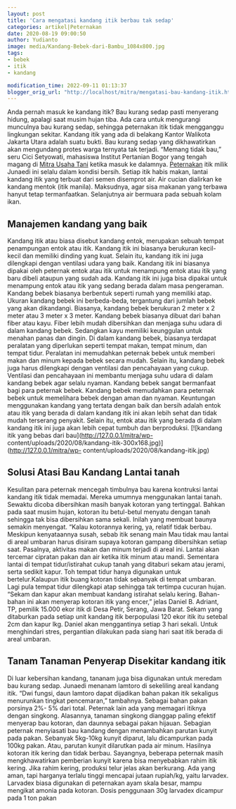 ```yaml
---
layout: post
title: 'Cara mengatasi kandang itik berbau tak sedap'
categories: artikel|Peternakan
date: 2020-08-19 09:00:50
author: Yudianto
image: media/Kandang-Bebek-dari-Bambu_1084x800.jpg
tags:
- bebek
- itik
- kandang

modification_time: 2022-09-11 01:13:37
blogger_orig_url: "http://localhost/mitra/mengatasi-bau-kandang-itik.html"
---
```


Anda pernah masuk ke kandang itik? Bau kurang sedap pasti menyerang hidung,
apalagi saat musim hujan tiba. Ada cara untuk mengurangi munculnya bau kurang
sedap, sehingga peternakan itik tidak mengganggu lingkungan sekitar. Kandang
itik yang ada di belakang Kantor Walikota Jakarta Utara adalah suatu bukti.
Bau kurang sedap yang dikhawatirkan akan mengundang protes warga ternyata tak
terjadi. “Memang tidak bau,” seru Cici Setyowati, mahasiswa Institut Pertanian
Bogor yang tengah magang di [Mitra Usaha Tani](http://127.0.0.1/mitra) ketika
masuk ke dalamnya. [Peternakan](http://127.0.0.1/mitra/peternakan
"Peternakan") itik milik Junaedi ini selalu dalam kondisi bersih. Setiap itik
habis makan, lantai kandang itik yang terbuat dari semen disemprot air. Air
cucian dialirkan ke kandang mentok (itik manila). Maksudnya, agar sisa makanan
yang terbawa hanyut tetap termanfaatkan. Selanjutnya air bermuara pada sebuah
kolam ikan.

## Manajemen kandang yang baik

Kandang itik atau biasa disebut kandang entok, merupakan sebuah tempat
penampungan entok atau itik. Kandang itik ini biasanya berukuran kecil-kecil
dan memiliki dinding yang kuat. Selain itu, kandang itik ini juga dilengkapi
dengan ventilasi udara yang baik. Kandang itik ini biasanya dipakai oleh
peternak entok atau itik untuk menampung entok atau itik yang baru dibeli
ataupun yang sudah ada. Kandang itik ini juga bisa dipakai untuk menampung
entok atau itik yang sedang berada dalam masa pengeraman. Kandang bebek
biasanya berbentuk seperti rumah yang memiliki atap. Ukuran kandang bebek ini
berbeda-beda, tergantung dari jumlah bebek yang akan dikandangi. Biasanya,
kandang bebek berukuran 2 meter x 2 meter atau 3 meter x 3 meter. Kandang
bebek biasanya dibuat dari bahan fiber atau kayu. Fiber lebih mudah
dibersihkan dan menjaga suhu udara di dalam kandang bebek. Sedangkan kayu
memiliki keunggulan untuk menahan panas dan dingin. Di dalam kandang bebek,
biasanya terdapat peralatan yang diperlukan seperti tempat makan, tempat
minum, dan tempat tidur. Peralatan ini memudahkan peternak bebek untuk memberi
makan dan minum kepada bebek secara mudah. Selain itu, kandang bebek juga
harus dilengkapi dengan ventilasi dan pencahayaan yang cukup. Ventilasi dan
pencahayaan ini membantu menjaga suhu udara di dalam kandang bebek agar selalu
nyaman. Kandang bebek sangat bermanfaat bagi para peternak bebek. Kandang
bebek memudahkan para peternak bebek untuk memelihara bebek dengan aman dan
nyaman. Keuntungan menggunakan kandang yang tertata dengan baik dan bersih
adalah entok atau itik yang berada di dalam kandang itik ini akan lebih sehat
dan tidak mudah terserang penyakit. Selain itu, entok atau itik yang berada di
dalam kandang itik ini juga akan lebih cepat tumbuh dan berproduksi.
[![kandang itik yang bebas dari bau](http://127.0.0.1/mitra/wp-
content/uploads/2020/08/kandang-itik-300x168.jpg)](http://127.0.0.1/mitra/wp-
content/uploads/2020/08/kandang-itik.jpg)

## Solusi Atasi Bau Kandang Lantai tanah

Kesulitan para peternak mencegah timbulnya bau karena kontruksi lantai kandang
itik tidak memadai. Mereka umumnya menggunakan lantai tanah. Sewaktu dicoba
dibersihkan masih banyak kotoran yang tertinggal. Bahkan pada saat musim
hujan, kotoran itu betul-betul menyatu dengan tanah sehingga tak bisa
dibersihkan sama sekali. Inilah yang membuat baunya semakin menyengat. “Kalau
kotorannya kering, ya, relatif tidak berbau. Meskipun kenyataannya susah,
sebab itik senang main Mau tidak mau lantai di areal umbaran harus disiram
supaya kotoran gampang dibersihkan setiap saat. Pasalnya, aktivitas makan dan
minum terjadi di areal ini. Lantai akan tercemar cipratan pakan dan air ketika
itik minum atau mandi. Sementara lantai di tempat tidur/istirahat cukup tanah
yang ditaburi sekam atau jerami, serta sedikit kapur. Toh tempat tidur hanya
digunakan untuk bertelur.Kalaupun itik buang kotoran tidak sebanyak di tempat
umbaran. Lagi pula tempat tidur dilengkapi atap sehingga tak tertimpa cucuran
hujan. “Sekam dan kapur akan membuat kandang istirahat selalu kering. Bahan-
bahan ini akan menyerap kotoran itik yang encer,” jelas Daniel B. Adriant, TP,
pemilik 15.000 ekor itik di Desa Petir, Serang, Jawa Barat. Sekam yang
ditaburkan pada setiap unit kandang itik berpopulasi 120 ekor itik itu setebal
2cm dan kapur lkg. Daniel akan menggantinya setiap 3 hari sekali. Untuk
menghindari stres, pergantian dilakukan pada siang hari saat itik berada di
areal umbaran.

## Tanam Tanaman Penyerap Disekitar kandang itik

Di luar kebersihan kandang, tananam juga bisa digunakan untuk meredam bau
kurang sedap. Junaedi menanam lamtoro di sekeliling areal kandang itik. “Dwi
fungsi, daun lamtoro dapat dijadikan bahan pakan itik sekaligus menurunkan
tingkat pencemaran,” tambahnya. Sebagai bahan pakan porsinya 2%- 5% dari
total. Peternak lain ada yang memagari itiknya dengan singkong. Alasannya,
tanaman singkong dianggap paling efektif menyerap bau kotoran, dan daunnya
sebagai pakan hijauan. Sebagian peternak menyiasati bau kandang dengan
menambahkan parutan kunyit pada pakan. Sebanyak 5kg-10kg kunyit diparut, lalu
dicampurkan pada 100kg pakan. Atau, parutan kunyit dilarutkan pada air minum.
Hasilnya kotoran itik kering dan tidak berbau. Sayangnya, beberapa peternak
masih mengkhawatirkan pemberian kunyit karena bisa menyebabkan rahim itik
kering. Jika rahim kering, produksi telur jelas akan berkurang. Ada yang aman,
tapi harganya terlalu tinggi mencapai jutaan rupiah/kg, yaitu larvadex.
Larvadex biasa digunakan di peternakan ayam skala besar, mampu mengikat amonia
pada kotoran. Dosis penggunaan 30g larvadex dicampur pada 1 ton pakan


